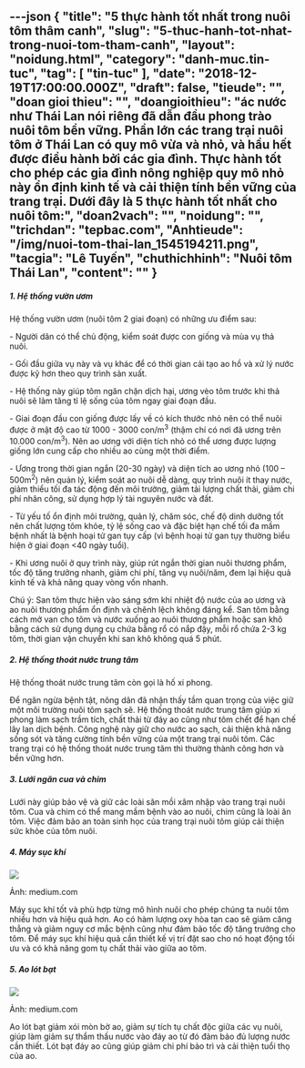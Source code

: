 ---json
{
    "title": "5 thực hành tốt nhất trong nuôi tôm thâm canh",
    "slug": "5-thuc-hanh-tot-nhat-trong-nuoi-tom-tham-canh",
    "layout": "noidung.html",
    "category": "danh-muc.tin-tuc",
    "tag": [
        "tin-tuc"
    ],
    "date": "2018-12-19T17:00:00.000Z",
    "draft": false,
    "tieude": "",
    "doan gioi thieu": "",
    "doangioithieu": "ác nước như Thái Lan nói riêng đã dẫn đầu phong trào nuôi tôm bền vững. Phần lớn các trang trại nuôi tôm ở Thái Lan có quy mô vừa và nhỏ, và hầu hết được điều hành bởi các gia đình. Thực hành tốt cho phép các gia đình nông nghiệp quy mô nhỏ này ổn định kinh tế và cải thiện tính bền vững của trang trại. Dưới đây là 5 thực hành tốt nhất cho nuôi tôm:",
    "doan2vach": "",
    "noidung": "",
    "trichdan": "tepbac.com",
    "Anhtieude": "/img/nuoi-tom-thai-lan_1545194211.png",
    "tacgia": "Lê Tuyến",
    "chuthichhinh": "Nuôi tôm Thái Lan",
    "__content__": ""
}
---
<h5>1. Hệ thống vườn ươm&nbsp;</h5>

<p>Hệ thống vườn ươm (nu&ocirc;i t&ocirc;m 2 giai đoạn) c&oacute; những ưu điểm sau:</p>

<p>- Người d&acirc;n c&oacute; thể chủ động, kiểm so&aacute;t được con giống v&agrave; m&ugrave;a vụ thả nu&ocirc;i.&nbsp;</p>

<p>- Gối đầu giữa vụ n&agrave;y v&agrave; vụ kh&aacute;c để c&oacute; thời gian cải tạo ao hồ v&agrave; xử l&yacute; nước được kỹ hơn theo quy tr&igrave;nh sản xuất.&nbsp;</p>

<p>- Hệ thống n&agrave;y gi&uacute;p t&ocirc;m ngăn chặn dịch hại, ương v&egrave;o t&ocirc;m trước khi thả nu&ocirc;i sẽ lảm tăng tỉ lệ sống của t&ocirc;m ngay giai đoạn đầu.</p>

<p>- Giai đoạn đầu con giống được lấy về c&oacute; k&iacute;ch thước nhỏ n&ecirc;n c&oacute; thể nu&ocirc;i được ở mật độ cao từ 1000 - 3000 con/m<sup>3</sup>&nbsp;(thậm ch&iacute; c&oacute; nơi đ&atilde; ương tr&ecirc;n 10.000 con/m<sup>3</sup>). N&ecirc;n ao ương với diện t&iacute;ch nhỏ c&oacute; thể ương được lượng giống lớn cung cấp cho nhiều ao c&ugrave;ng một thời điểm.</p>

<p>- Ương trong thời gian ngắn (20-30 ng&agrave;y) v&agrave; diện t&iacute;ch ao ương nhỏ (100 &ndash; 500m<sup>2</sup>) n&ecirc;n quản l&yacute;, kiểm so&aacute;t ao nu&ocirc;i dễ d&agrave;ng, quy tr&igrave;nh nu&ocirc;i &iacute;t thay nước, giảm thiểu tối đa t&aacute;c động đến m&ocirc;i trường, giảm tải lượng chất thải, giảm chi ph&iacute; nh&acirc;n c&ocirc;ng, sử dụng hợp l&yacute; t&agrave;i nguy&ecirc;n nước v&agrave; đất.&nbsp;</p>

<p>- Từ yếu tố ổn định m&ocirc;i trường, quản l&yacute;, chăm s&oacute;c, chế độ dinh dưỡng tốt n&ecirc;n chất lượng t&ocirc;m khỏe, tỷ lệ sống cao v&agrave; đặc biệt hạn chế tối đa mầm bệnh nhất l&agrave; bệnh hoại tử gan tụy cấp (v&igrave; bệnh hoại tử gan tụy thường biểu hiện ở giai đoạn &lt;40 ng&agrave;y tuổi).</p>

<p>- Khi ương nu&ocirc;i ở quy tr&igrave;nh n&agrave;y, gi&uacute;p r&uacute;t ngắn thời gian nu&ocirc;i thương phẩm, tốc độ tăng trưởng nhanh, giảm chi ph&iacute;, tăng vụ nu&ocirc;i/năm, đem lại hiệu quả kinh tế v&agrave; khả năng quay v&ograve;ng vốn nhanh.</p>

<p>Ch&uacute; &yacute;: San t&ocirc;m thực hiện v&agrave;o s&aacute;ng sớm khi nhiệt độ nước của ao ương v&agrave; ao nu&ocirc;i thương phẩm ổn định v&agrave; ch&ecirc;nh lệch kh&ocirc;ng đ&aacute;ng kể. San t&ocirc;m bằng c&aacute;ch mở van cho t&ocirc;m v&agrave; nước xuống ao nu&ocirc;i thương phẩm hoặc san kh&ocirc; bằng c&aacute;ch sử dụng dụng cụ chứa bằng rổ c&oacute; nắp đậy, mỗi rổ chứa 2-3 kg t&ocirc;m, thời gian vận chuyển khi san kh&ocirc; kh&ocirc;ng qu&aacute; 5 ph&uacute;t.</p>

<h5>2. Hệ thống tho&aacute;t nước trung t&acirc;m</h5>

<p>Hệ thống tho&aacute;t nước trung t&acirc;m c&ograve;n gọi l&agrave; hố xi phong.&nbsp;</p>

<p>Để ngăn ngừa bệnh tật, n&ocirc;ng d&acirc;n đ&atilde; nhận thấy tầm quan trọng của việc giữ một m&ocirc;i trường nu&ocirc;i t&ocirc;m sạch sẽ. Hệ thống tho&aacute;t nước trung t&acirc;m gi&uacute;p xi phong l&agrave;m sạch trầm t&iacute;ch, chất thải từ đ&aacute;y ao cũng như t&ocirc;m chết để hạn chế l&acirc;y lan dịch bệnh. C&ocirc;ng nghệ n&agrave;y giữ cho nước ao sạch, cải thiện khả năng sống s&oacute;t v&agrave; tăng cường t&iacute;nh bền vững của một trang trại nu&ocirc;i t&ocirc;m. C&aacute;c trang trại c&oacute; hệ thống tho&aacute;t nước trung t&acirc;m th&igrave; thường th&agrave;nh c&ocirc;ng hơn v&agrave; bền vững hơn.</p>

<h5>3. Lưới ngăn cua v&agrave; chim</h5>

<p>Lưới n&agrave;y gi&uacute;p bảo vệ v&agrave; giữ c&aacute;c lo&agrave;i săn mồi x&acirc;m nhập v&agrave;o trang trại nu&ocirc;i t&ocirc;m. Cua v&agrave; chim c&oacute; thể mang mầm bệnh v&agrave;o ao nu&ocirc;i, chim cũng l&agrave; lo&agrave;i ăn t&ocirc;m. Việc đảm bảo an to&agrave;n sinh học của trang trại nu&ocirc;i t&ocirc;m gi&uacute;p cải thiện sức khỏe của t&ocirc;m nu&ocirc;i.&nbsp;</p>

<h5>4. M&aacute;y sục kh&iacute;</h5>

<p><img src="https://tepbac.com/upload/images/2018/12/quat-nuoc_1545194082.jpeg" /></p>

<p>Ảnh: medium.com</p>

<p>M&aacute;y sục kh&iacute; tốt v&agrave; ph&ugrave; hợp từng m&ocirc; h&igrave;nh nu&ocirc;i cho ph&eacute;p ch&uacute;ng ta nu&ocirc;i t&ocirc;m nhiều hơn v&agrave; hiệu quả hơn. Ao c&oacute; h&agrave;m lượng oxy h&ograve;a tan cao sẽ giảm căng thẳng v&agrave; giảm nguy cơ mắc bệnh cũng như đảm bảo tốc độ tăng trưởng cho t&ocirc;m. Để m&aacute;y sục kh&iacute; hiệu quả cần thiết kế vị tr&iacute; đặt sao cho n&oacute; hoạt động tối ưu v&agrave; c&oacute; khả năng gom tụ chất thải v&agrave;o giữa ao t&ocirc;m.</p>

<h5>5. Ao l&oacute;t bạt</h5>

<p><img src="https://tepbac.com/upload/images/2018/12/ao-lot-bat_1545194051.jpeg" /></p>

<p>Ảnh:&nbsp;medium.com</p>

<p>Ao l&oacute;t bạt giảm x&oacute;i m&ograve;n bờ ao, giảm sự t&iacute;ch tụ chất độc giữa c&aacute;c vụ nu&ocirc;i, gi&uacute;p l&agrave;m giảm sự thẩm thấu nước v&agrave;o đ&aacute;y ao từ đ&oacute; đảm bảo đủ lượng nước cần thiết. L&oacute;t bạt đ&aacute;y ao cũng gi&uacute;p giảm chi ph&iacute; bảo tr&igrave; v&agrave; cải thiện tuổi thọ của ao.</p>
